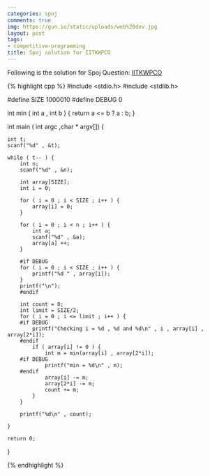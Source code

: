 ```yaml
---
categories: spoj
comments: true
img: https://gun.io/static/uploads/web%20dev.jpg
layout: post
tags:
- competitive-programming
title: Spoj solution for IITKWPCO
---
```


Following is the solution for Spoj Question: [IITKWPCO](http://www.spoj.com/problems/IITKWPCO/)

{% highlight cpp %}
#include <stdio.h>
#include <stdlib.h>

#define SIZE 1000010
#define DEBUG 0

int min ( int a , int b ) {
	return a <= b ? a : b;
}

int main ( int argc ,char * argv[]) {

	int t;
	scanf("%d" , &t);

	while ( t-- ) {
		int n;
		scanf("%d" , &n);

		int array[SIZE];
		int i = 0;

		for ( i = 0 ; i < SIZE ; i++ ) {
			array[i] = 0;
		}

		for ( i = 0 ; i < n ; i++ ) {
			int a;
			scanf("%d" , &a);
			array[a] ++;
		}

		#if DEBUG
		for ( i = 0 ; i < SIZE ; i++ ) {
			printf("%d " , array[i]);
		}
		printf("\n");
		#endif

		int count = 0;
		int limit = SIZE/2;
		for ( i = 0 ; i <= limit ; i++ ) {
		#if DEBUG
			printf("Checking i = %d , %d and %d\n" , i , array[i] , array[2*i]);
		#endif
			if ( array[i] != 0 ) {
				int m = min(array[i] , array[2*i]);
		#if DEBUG
				printf("min = %d\n" , m);
		#endif
				array[i] -= m;
				array[2*i] -= m;
				count += m;
			}
		}

		printf("%d\n" , count);

	}

	return 0;
}

{% endhighlight %}